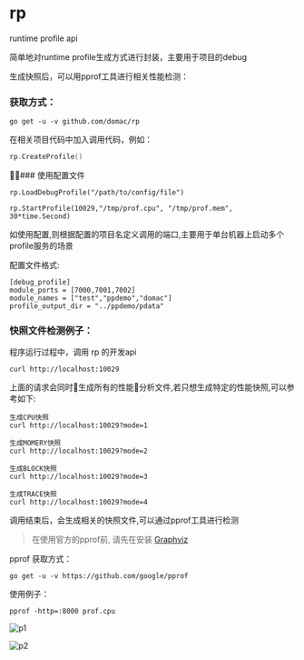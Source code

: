 # rp
runtime profile api

简单地对runtime profile生成方式进行封装，主要用于项目的debug

生成快照后，可以用pprof工具进行相关性能检测：

### 获取方式：

```
go get -u -v github.com/domac/rp
```

在相关项目代码中加入调用代码，例如：

```go
rp.CreateProfile()
```

### 使用配置文件

```
rp.LoadDebugProfile("/path/to/config/file")

rp.StartProfile(10029,"/tmp/prof.cpu", "/tmp/prof.mem", 30*time.Second)
```

如使用配置,则根据配置的项目名定义调用的端口,主要用于单台机器上启动多个profile服务的场景

配置文件格式:

```
[debug_profile]
module_ports = [7000,7001,7002]
module_names = ["test","ppdemo","domac"]
profile_output_dir = "../ppdemo/pdata"
```

### 快照文件检测例子：

程序运行过程中，调用 rp 的开发api

```
curl http://localhost:10029
```

上面的请求会同时生成所有的性能分析文件,若只想生成特定的性能快照,可以参考如下:

```
生成CPU快照
curl http://localhost:10029?mode=1

生成MOMERY快照
curl http://localhost:10029?mode=2

生成BLOCK快照
curl http://localhost:10029?mode=3

生成TRACE快照
curl http://localhost:10029?mode=4
```

调用结束后，会生成相关的快照文件,可以通过pprof工具进行检测

> 在使用官方的pprof前, 请先在安装 [Graphviz](https://www.graphviz.org/download/)

pprof 获取方式：

```
go get -u -v https://github.com/google/pprof
```

使用例子：

```
pprof -http=:8000 prof.cpu
```

![p1](http://og0usnhfv.bkt.clouddn.com/p1.png)

![p2](http://og0usnhfv.bkt.clouddn.com/p2.png)

